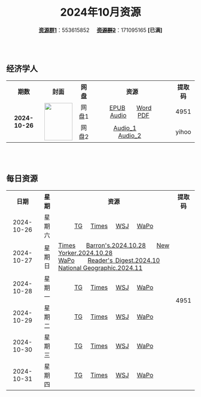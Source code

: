 <div align="center">

# 2024年10月资源

[**资源群1**](https://qm.qq.com/q/p2QRKKD9oA)：553615852 &nbsp;&nbsp;&nbsp;&nbsp;~~[**资源群2**](https://qm.qq.com/q/XNwz6qD0IO)~~：171095165 **\[已满\]**

</div>

<br><br>

## 经济学人

<table align="center">
  <tr>
    <th>期数</th>
    <th>封面</th>
    <th>网盘</th>
    <th>资源</th>
    <th>提取码</th>
  </tr>
  <tr>
    <td rowspan="2" align="center"><b>2024-10-26</b></td>
    <td rowspan="2">
      <img src="https://www.economist.com/cdn-cgi/image/width=1420,quality=80,format=auto/content-assets/images/20241026_DE_EU.jpg" width="75" height="100">
    </td>
    <td align="center">网盘1</td>
    <td align="center">&nbsp;&nbsp;&nbsp;
      <a href="https://url12.ctfile.com/f/47748612-1418192380-3c9c0d">EPUB</a>&nbsp;&nbsp;&nbsp;&nbsp;&nbsp;&nbsp;
      <a href="https://url12.ctfile.com/f/47748612-1418192374-8243e3">Word</a>&nbsp;&nbsp;&nbsp;&nbsp;&nbsp;&nbsp;
      <a href="https://url12.ctfile.com/f/47748612-1418192371-4ae461">Audio</a>&nbsp;&nbsp;&nbsp;&nbsp;&nbsp;&nbsp;
      <a href="https://url12.ctfile.com/f/47748612-1418379139-f9cc6d">PDF</a>&nbsp;&nbsp;&nbsp;
    </td>
    <td align="center">4951</td>
  </tr>
  <tr>
    <td align="center">网盘2</td>
    <td align="center">&nbsp;&nbsp;&nbsp;
      <a href="https://yihoo.lanzouo.com/i7eyr2daqzpc">Audio_1</a>&nbsp;&nbsp;&nbsp;&nbsp;&nbsp;&nbsp;&nbsp;&nbsp;&nbsp;&nbsp;&nbsp;&nbsp;&nbsp;
      <a href="https://yihoo.lanzouo.com/iRFJF2daqw9i">Audio_2</a>&nbsp;&nbsp;&nbsp;
    </td>
    <td align="center">yihoo</td>
  </tr>
</table>

<br><br>

## 每日资源

<table align="center">
  <tr>
    <th>日期</th>
    <th>星期</th>
    <th>资源</th>
    <th>提取码</th>
  </tr>
  <tr>
    <td align="center">2024-10-26</td>
    <td align="center">星期六</td>
    <td align="center">
      <a href="https://url12.ctfile.com/f/47748612-1418488783-e8a37f">TG</a>&nbsp;&nbsp;&nbsp;&nbsp;
      <a href="https://url12.ctfile.com/f/47748612-1418489446-389c0e">Times</a>&nbsp;&nbsp;&nbsp;&nbsp;
      <a href="https://url12.ctfile.com/f/47748612-1418489521-608134">WSJ</a>&nbsp;&nbsp;&nbsp;&nbsp;
      <a href="https://url12.ctfile.com/f/47748612-1418489992-641c14">WaPo</a>
    </td>
    <td rowspan="6" align="center">4951</td>
  </tr>
  <tr>
    <td align="center">2024-10-27</td>
    <td align="center">星期日</td>
    <td align="justify">
      <a href="https://url12.ctfile.com/f/47748612-1418712031-52bc9f">Times</a>&nbsp;&nbsp;&nbsp;&nbsp;
      <a href="https://url12.ctfile.com/f/47748612-1418712778-731602">Barron's.2024.10.28</a>&nbsp;&nbsp;&nbsp;&nbsp;
      <a href="https://url12.ctfile.com/f/47748612-1418713006-3adeda">New Yorker.2024.10.28</a>&nbsp;&nbsp;&nbsp;&nbsp;<br>
      <a href="https://url12.ctfile.com/f/47748612-1418712166-0d953d">WaPo</a>&nbsp;&nbsp;&nbsp;&nbsp;
      <a href="https://url12.ctfile.com/f/47748612-1418712961-0d165f">Reader's Digest.2024.10</a>&nbsp;&nbsp;&nbsp;&nbsp;
      <a href="https://url12.ctfile.com/f/47748612-1418712934-6f2e31">National Geographic.2024.11</a>
    </td>
  </tr>
  <tr>
    <td align="center">2024-10-28</td>
    <td align="center">星期一</td>
    <td align="center">
      <a href="https://url12.ctfile.com/f/47748612-1418916004-a9ccea">TG</a>&nbsp;&nbsp;&nbsp;&nbsp;
      <a href="https://url12.ctfile.com/f/47748612-1418916262-231791">Times</a>&nbsp;&nbsp;&nbsp;&nbsp;
      <a href="https://url12.ctfile.com/f/47748612-1418916349-7afeae">WSJ</a>&nbsp;&nbsp;&nbsp;&nbsp;
      <a href="https://url12.ctfile.com/f/47748612-1418916526-3ad627">WaPo</a>
    </td>
  </tr>
  <tr>
    <td align="center">2024-10-29</td>
    <td align="center">星期二</td>
    <td align="center">
      <a href="https://url12.ctfile.com/f/47748612-1419136867-4b7375">TG</a>&nbsp;&nbsp;&nbsp;&nbsp;
      <a href="https://url12.ctfile.com/f/47748612-1419136903-b100a7">Times</a>&nbsp;&nbsp;&nbsp;&nbsp;
      <a href="https://url12.ctfile.com/f/47748612-1419136918-4f73d7">WSJ</a>&nbsp;&nbsp;&nbsp;&nbsp;
      <a href="https://url12.ctfile.com/f/47748612-1419137488-f36c95">WaPo</a>
    </td>
  </tr>
  <tr>
    <td align="center">2024-10-30</td>
    <td align="center">星期三</td>
    <td align="center">
      <a href="https://url12.ctfile.com/f/47748612-1419327386-e269fa">TG</a>&nbsp;&nbsp;&nbsp;&nbsp;
      <a href="https://url12.ctfile.com/f/47748612-1419327662-8a30cd">Times</a>&nbsp;&nbsp;&nbsp;&nbsp;
      <a href="https://url12.ctfile.com/f/47748612-1419327818-1b5d5e">WSJ</a>&nbsp;&nbsp;&nbsp;&nbsp;
      <a href="https://url12.ctfile.com/f/47748612-1419327773-248b57">WaPo</a>
    </td>
  </tr>
  <tr>
    <td align="center">2024-10-31</td>
    <td align="center">星期四</td>
    <td align="center">
      <a href="https://url12.ctfile.com/f/47748612-1419542746-d1911e">TG</a>&nbsp;&nbsp;&nbsp;&nbsp;
      <a href="https://url12.ctfile.com/f/47748612-1419542863-9c2e21">Times</a>&nbsp;&nbsp;&nbsp;&nbsp;
      <a href="https://url12.ctfile.com/f/47748612-1419542905-3167eb">WSJ</a>&nbsp;&nbsp;&nbsp;&nbsp;
      <a href="https://url12.ctfile.com/f/47748612-1419542884-4d1628">WaPo</a>
    </td>
  </tr>
</table>
